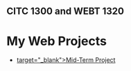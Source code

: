 ## CITC 1300 and WEBT 1320
<h1>My Web Projects</h1>

<ul>
<li><a href="Midterm/index.html"> target="_blank">Mid-Term Project</a></li>

</ul>
